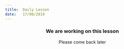 ```yaml
---
title:  Daily Lesson
date:   17/06/2019
---
```


### <center>We are working on this lesson</center>
<center>Please come back later</center>